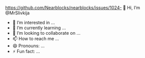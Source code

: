 https://github.com/Nearblocks/nearblocks/issues/1024- 👋 Hi, I’m @MrSlivkija
- 👀 I’m interested in ...
- 🌱 I’m currently learning ...
- 💞️ I’m looking to collaborate on ...
- 📫 How to reach me ...
- 😄 Pronouns: ...
- ⚡ Fun fact: ...

<!---
MrSlivkija/MrSlivkija is a ✨ special ✨ repository because its `README.md` (this file) appears on your GitHub profile.
You can click the Preview link to take a look at your changes.
--->
